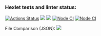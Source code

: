 ### Hexlet tests and linter status:
[![Actions Status](https://github.com/Milkovich2266/frontend-project-46/actions/workflows/hexlet-check.yml/badge.svg)](https://github.com/Milkovich2266/frontend-project-46/actions)
<a href="https://codeclimate.com/github/Milkovich2266/frontend-project-46/maintainability"><img src="https://api.codeclimate.com/v1/badges/a9f5a13211d098ccac9d/maintainability" /></a>
<a href="https://codeclimate.com/github/Milkovich2266/frontend-project-46/test_coverage"><img src="https://api.codeclimate.com/v1/badges/a9f5a13211d098ccac9d/test_coverage" /></a>
[![Node CI](https://github.com/Milkovich2266/frontend-project-46/actions/workflows/nodejs.yml/badge.svg)](https://github.com/Milkovich2266/frontend-project-46/workflows/nodejs.yml)
[![Node CI](https://github.com/Milkovich2266/frontend-project-46/actions/workflows/nodejs.yml/badge.svg)](https://github.com/Milkovich2266/frontend-project-46/actions)

File Comparison (JSON):
<a href="https://asciinema.org/a/w2vBeT9RrKGIJnirS7CjavbWi" target="_blank"><img src="https://asciinema.org/a/w2vBeT9RrKGIJnirS7CjavbWi.svg" /></a>
